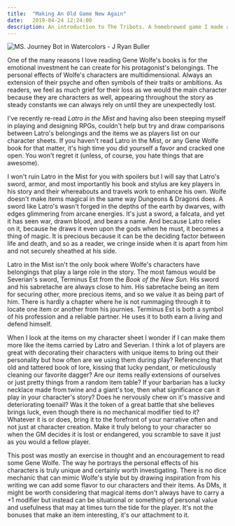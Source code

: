 ```yaml
---
title:  "Making An Old Game New Again"
date:   2019-04-24 12:24:00
description: An introduction to The Tribots. A homebrewed game I made as a kid and am redesigning 28 years later.
---
```


![MS. Journey Bot in Watercolors - J Ryan Buller](https://fantasyrobotfighter.github.io/assets/images/JourneyBot.png)

One of the many reasons I love reading Gene Wolfe's books is for the emotional investment he can create for his protagonist's belongings. The personal effects of Wolfe's characters are multidimensional. Always an extension of their psyche and often symbols of their traits or ambitions. As readers, we feel as much grief for their loss as we would the main character because they are characters as well, appearing throughout the story as steady constants we can always rely on until they are unexpectedly lost.

I've recently re-read _Latro in the Mist_ and having also been steeping myself in playing and designing RPGs, couldn't help but try and draw comparisons between Latro's belongings and the items we as players list on our character sheets. If you haven't read Latro in the Mist, or any Gene Wolfe book for that matter, it's high time you did yourself a favor and cracked one open. You won't regret it (unless, of course, you hate things that are awesome).

I won't ruin Latro in the Mist for you with spoilers but I will say that Latro's sword, armor, and most importantly his book and stylus are key players in his story and their whereabouts and travels work to enhance his own. Wolfe doesn't make items magical in the same way Dungeons & Dragons does. A sword like Latro's wasn't forged in the depths of the earth by dwarves, with edges glimmering from arcane energies. It's just a sword, a falcata, and yet it has seen war, drawn blood, and bears a name. And because Latro relies on it, because he draws it even upon the gods when he must, it becomes a thing of magic. It is precious because it can be the deciding factor between life and death, and so as a reader, we cringe inside when it is apart from him and not securely sheathed at his side.

Latro in the Mist isn't the only book where Wolfe's characters have belongings that play a large role in the story. The most famous would be Severian's sword, Terminus Est from the _Book of the New Sun_. His sword and his sabretache are always close to him. His sabretache being an item for securing other, more precious items, and so we value it as being part of him. There is hardly a chapter where he is not rummaging through it to locate one item or another from his journies. Terminus Est is both a symbol of his profession and a reliable partner. He uses it to both earn a living and defend himself.

When I look at the items on my character sheet I wonder if I can make them more like the items carried by Latro and Severian. I think a lot of players are great with decorating their characters with unique items to bring out their personality but how often are we using them during play? Referencing that old and tattered book of lore, kissing that lucky pendant, or meticulously cleaning our favorite dagger? Are our items really extensions of ourselves or just pretty things from a random item table? If your barbarian has a lucky necklace made from twine and a giant's toe, then what significance can it play in your character's story? Does he nervously chew on it's massive and deteriorating toenail? Was it the token of a great battle that she believes brings luck, even though there is no mechanical modifier tied to it? Whatever it is or does, bring it to the forefront of your narrative often and not just at character creation. Make it truly belong to your character so when the GM decides it is lost or endangered, you scramble to save it just as you would a fellow player.

This post was mostly an exercise in thought and an encouragement to read some Gene Wolfe. The way he portrays the personal effects of his characters is truly unique and certainly worth investigating. There is no dice mechanic that can mimic Wolfe's style but by drawing inspiration from his writing we can add some flavor to our characters and their items. As DMs, it might be worth considering that magical items don't always have to carry a +1 modifier but instead can be situational or something of personal value and usefulness that may at times turn the tide for the player. It's not the bonuses that make an item interesting, it's our attachment to it.

[jekyll-gh]: https://github.com/mojombo/jekyll
[jekyll]:    http://jekyllrb.com
